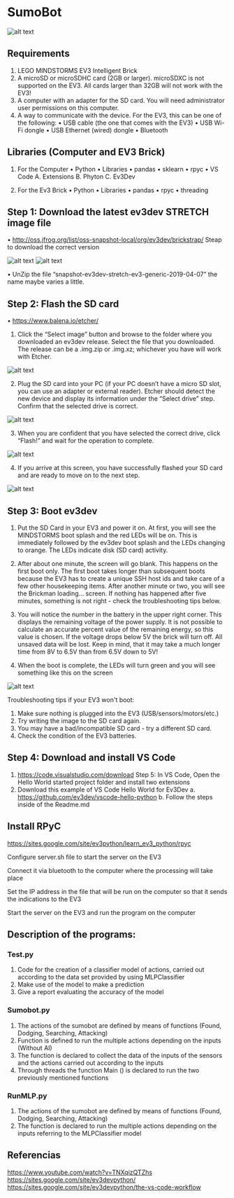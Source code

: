 # SumoBot
![alt text](https://github.com/DanielAbner71/Sumo/blob/master/Img/Img_1.jpg)
## Requirements
1.	LEGO MINDSTORMS EV3 Intelligent Brick
2.	A microSD or microSDHC card (2GB or larger). microSDXC is not supported on the EV3. All cards larger than 32GB will not work with the EV3!
3.	A computer with an adapter for the SD card. You will need administrator user permissions on this computer.
4.	A way to communicate with the device. For the EV3, this can be one of the following:
•	USB cable (the one that comes with the EV3)
•	USB Wi-Fi dongle
•	USB Ethernet (wired) dongle
•	Bluetooth
## Libraries (Computer and EV3 Brick)
1. For the Computer
•	Python
•	Libraries
•	pandas
•	sklearn
•	rpyc
•	VS Code
    A. Extensions
    B. Phyton
    C. Ev3Dev

2. For the Ev3 Brick
•	Python
•	Libraries
•	pandas
•	rpyc
•	threading


## Step 1: Download the latest ev3dev STRETCH image file
•	http://oss.jfrog.org/list/oss-snapshot-local/org/ev3dev/brickstrap/ 
    Steap to download the correct version

![alt text](https://github.com/DanielAbner71/Sumo/blob/master/Img/1.png)
![alt text](https://github.com/DanielAbner71/Sumo/blob/master/Img/2.png)
 
•	UnZip the file “snapshot-ev3dev-stretch-ev3-generic-2019-04-07” the name maybe varies a little.
## Step 2: Flash the SD card
•	https://www.balena.io/etcher/
1.	Click the “Select image” button and browse to the folder where you downloaded an ev3dev release. Select the file that you downloaded. The release can be a .img.zip or .img.xz; whichever you have will work with Etcher.
 
![alt text](https://github.com/DanielAbner71/Sumo/blob/master/Img/3.png)

2.	Plug the SD card into your PC (if your PC doesn’t have a micro SD slot, you can use an adapter or external reader). Etcher should detect the new device and display its information under the “Select drive” step. Confirm that the selected drive is correct.
 
![alt text](https://github.com/DanielAbner71/Sumo/blob/master/Img/4.png)

3.	When you are confident that you have selected the correct drive, click “Flash!” and wait for the operation to complete.
 
![alt text](https://github.com/DanielAbner71/Sumo/blob/master/Img/5.png)

4.	If you arrive at this screen, you have successfully flashed your SD card and are ready to move on to the next step.
 
![alt text](https://github.com/DanielAbner71/Sumo/blob/master/Img/6.png)

## Step 3: Boot ev3dev
1.	Put the SD Card in your EV3 and power it on. At first, you will see the MINDSTORMS boot splash and the red LEDs will be on. This is immediately followed by the ev3dev boot splash and the LEDs changing to orange. The LEDs indicate disk (SD card) activity.

2.	After about one minute, the screen will go blank. This happens on the first boot only. The first boot takes longer than subsequent boots because the EV3 has to create a unique SSH host ids and take care of a few other housekeeping items. After another minute or two, you will see the Brickman loading… screen. If nothing has happened after five minutes, something is not right - check the troubleshooting tips below.

3.	You will notice the number in the battery in the upper right corner. This displays the remaining voltage of the power supply. It is not possible to calculate an accurate percent value of the remaining energy, so this value is chosen. If the voltage drops below 5V the brick will turn off. All unsaved data will be lost. Keep in mind, that it may take a much longer time from 8V to 6.5V than from 6.5V down to 5V!

4.	When the boot is complete, the LEDs will turn green and you will see something like this on the screen

![alt text](https://github.com/DanielAbner71/Sumo/blob/master/Img/7.png)
 
Troubleshooting tips if your EV3 won't boot:
1.	Make sure nothing is plugged into the EV3 (USB/sensors/motors/etc.)
2.	Try writing the image to the SD card again.
3.	You may have a bad/incompatible SD card - try a different SD card.
4.	Check the condition of the EV3 batteries.
## Step 4: Download and install VS Code
1.	https://code.visualstudio.com/download
Step 5: In VS Code, Open the Hello World started project folder and install two extensions
1.	Download this example of VS Code Hello World for Ev3Dev 
a.	https://github.com/ev3dev/vscode-hello-python
b.	Follow the steps inside of the Readme.md

## Install RPyC
https://sites.google.com/site/ev3python/learn_ev3_python/rpyc

Configure server.sh file to start the server on the EV3

Connect it via bluetooth to the computer where the processing will take place

Set the IP address in the file that will be run on the computer so that it sends the indications to the EV3

Start the server on the EV3 and run the program on the computer

## Description of the programs:
### Test.py
1. Code for the creation of a classifier model of actions, carried out according to the data set provided by using MLPClassifier
2. Make use of the model to make a prediction
3. Give a report evaluating the accuracy of the model

### Sumobot.py
1. The actions of the sumobot are defined by means of functions (Found, Dodging, Searching, Attacking)
2. Function is defined to run the multiple actions depending on the inputs (Without AI)
3. The function is declared to collect the data of the inputs of the sensors and the actions carried out according to the inputs
4. Through threads the function Main () is declared to run the two previously mentioned functions

### RunMLP.py
1. The actions of the sumobot are defined by means of functions (Found, Dodging, Searching, Attacking)
2. The function is declared to run the multiple actions depending on the inputs referring to the MLPClassifier model


## Referencias 
https://www.youtube.com/watch?v=TNXqizQTZhs
https://sites.google.com/site/ev3devpython/
https://sites.google.com/site/ev3devpython/the-vs-code-workflow
